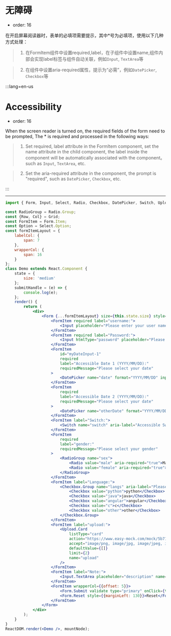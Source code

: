 
# 无障碍

- order: 16

在开启屏幕阅读器时，表单的必填项需要提示，其中*号为必填项，使用以下几种方式处理： 

> 1. 在FormItem组件中设置required,label，在子组件中设置name,组件内部会实现label标签与组件自动关联，例如`Input`, `TextArea`等

> 2. 在组件中设置aria-required属性，提示为“必需”，例如`DatePicker`, `Checkbox`等

:::lang=en-us
# Accessibility

- order: 16
  
When the screen reader is turned on, the required fields of the form need to be prompted, The * is required and processed in the following ways:

> 1. Set required, label attribute in the FormItem component, set the name attribute in the child component, the label inside the component will be automatically associated with the component。such as `Input`, `TextArea`, etc.

> 2. Set the aria-required attribute in the component, the prompt is "required", such as `DatePicker`, `Checkbox`, etc.

:::

---

````jsx
import { Form, Input, Select, Radio, Checkbox, DatePicker, Switch, Upload, Grid, Field } from '@alifd/next';

const RadioGroup = Radio.Group;
const {Row, Col} = Grid;
const FormItem = Form.Item;
const Option = Select.Option;
const formItemLayout = {
    labelCol: {
        span: 7
    },
    wrapperCol: {
        span: 16
    }
};
class Demo extends React.Component {
    state = {
        size: 'medium'
    };
    submitHandle = (e) => {
        console.log(e);
    };
    render() {
        return (
            <div>
                <Form {...formItemLayout} size={this.state.size} style={{maxWidth: '800px'}}>
                    <FormItem required label="username:">
                        <Input placeholder="Please enter your user name" id="username" name="username"/>
                    </FormItem>
                    <FormItem required label="Password:">
                        <Input htmlType="password" placeholder="Please enter your password" id="password" name="password"/>
                    </FormItem>
                    <FormItem  
                        id="myDateInput-1"
                        required
                        label="Accessible Date 1 (YYYY/MM/DD):"
                        requiredMessage="Please select your date"
                    >
                        <DatePicker name="date" format="YYYY/MM/DD" inputProps={{"aria-required": "true", "id": "myDateInput-1"}}/> 
                    </FormItem>
                    <FormItem  
                        required
                        label="Accessible Date 2 (YYYY/MM/DD):"
                        requiredMessage="Please select your date"
                    >
                        <DatePicker name="otherDate" format="YYYY/MM/DD" dateInputAriaLabel="Date input format YYYY/MM/DD" inputProps={{"aria-required": "true", "aria-label": "Accessible Date 2"}}/> 
                    </FormItem>
                    <FormItem label="Switch:">
                        <Switch name="switch" aria-label="Accessible Switch" defaultChecked/>
                    </FormItem>
                    <FormItem
                        required
                        label="gender:"
                        requiredMessage="Please select your gender"
                    >
                        <RadioGroup name="sex">
                            <Radio value="male" aria-required="true">Male</Radio>
                            <Radio value="female" aria-required="true">Female</Radio>
                        </RadioGroup>
                    </FormItem>
                    <FormItem label="Language:">
                        <Checkbox.Group name="langs" aria-label="Please select a programming language">
                            <Checkbox value="python">python</Checkbox>
                            <Checkbox value="java">java</Checkbox>
                            <Checkbox value="angular">angular</Checkbox>
                            <Checkbox value="c">c</Checkbox>
                            <Checkbox value="other">other</Checkbox>
                        </Checkbox.Group>
                    </FormItem>
                    <FormItem label="upload:">
                        <Upload.Card
                            listType="card"
                            action="https://www.easy-mock.com/mock/5b713974309d0d7d107a74a3/alifd/upload"
                            accept="image/png, image/jpg, image/jpeg, image/gif, image/bmp"
                            defaultValue={[]}
                            limit={2}
                            name="upload"
                        />
                    </FormItem>
                    <FormItem label="Note:">
                        <Input.TextArea placeholder="description" name="remark"/>
                    </FormItem>
                    <FormItem wrapperCol={{offset: 5}}>
                        <Form.Submit validate type="primary" onClick={this.submitHandle} style={{marginRight: 7}}>Submit</Form.Submit>
                        <Form.Reset style={{marginLeft: 130}}>Reset</Form.Reset>
                    </FormItem>
                </Form>
            </div>
        );
    }
}
ReactDOM.render(<Demo />, mountNode);
````